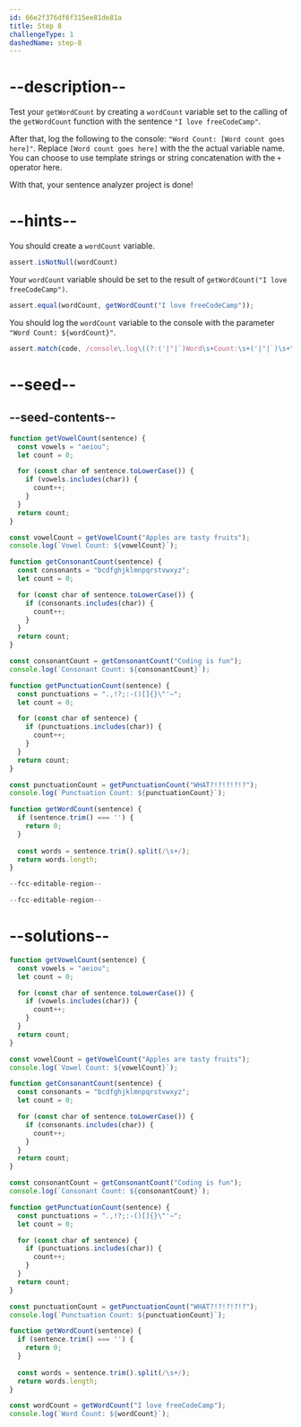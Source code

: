 ```yaml
---
id: 66e2f376df6f315ee81de81a
title: Step 8
challengeType: 1
dashedName: step-8
---
```


# --description--

Test your `getWordCount` by creating a `wordCount` variable set to the calling of the `getWordCount` function with the sentence `"I love freeCodeCamp"`.

After that, log the following to the console: `"Word Count: [Word count goes here]"`. Replace  `[Word count goes here]` with the the actual variable name. You can choose to use template strings or string concatenation with the `+` operator here.

With that, your sentence analyzer project is done!

# --hints--

You should create a `wordCount` variable.

```js
assert.isNotNull(wordCount)
```

Your `wordCount` variable should be set to the result of `getWordCount("I love freeCodeCamp")`.

```js
assert.equal(wordCount, getWordCount("I love freeCodeCamp"));
```

You should log the `wordCount` variable to the console with the parameter `"Word Count: ${wordCount}"`.

```js
assert.match(code, /console\.log\((?:('|"|`)Word\s+Count:\s+('|"|`)\s+\+\s+wordCount|`Word\s+Count:\s+\${wordCount}`)\);?/)
```

# --seed--

## --seed-contents--

```js
function getVowelCount(sentence) {
  const vowels = "aeiou";
  let count = 0;

  for (const char of sentence.toLowerCase()) {
    if (vowels.includes(char)) {
      count++;
    }
  }
  return count;
}

const vowelCount = getVowelCount("Apples are tasty fruits");
console.log(`Vowel Count: ${vowelCount}`);

function getConsonantCount(sentence) {
  const consonants = "bcdfghjklmnpqrstvwxyz";
  let count = 0;

  for (const char of sentence.toLowerCase()) {
    if (consonants.includes(char)) {
      count++;
    }
  }
  return count;
}

const consonantCount = getConsonantCount("Coding is fun");
console.log(`Consonant Count: ${consonantCount}`);

function getPunctuationCount(sentence) {
  const punctuations = ".,!?;:-()[]{}\"'–";
  let count = 0;

  for (const char of sentence) {
    if (punctuations.includes(char)) {
      count++;
    }
  }
  return count;
}

const punctuationCount = getPunctuationCount("WHAT?!?!?!?!?");
console.log(`Punctuation Count: ${punctuationCount}`);

function getWordCount(sentence) {
  if (sentence.trim() === '') {
    return 0;
  }
  
  const words = sentence.trim().split(/\s+/);
  return words.length;
}

--fcc-editable-region--

--fcc-editable-region--
```

# --solutions--

```js
function getVowelCount(sentence) {
  const vowels = "aeiou";
  let count = 0;

  for (const char of sentence.toLowerCase()) {
    if (vowels.includes(char)) {
      count++;
    }
  }
  return count;
}

const vowelCount = getVowelCount("Apples are tasty fruits");
console.log(`Vowel Count: ${vowelCount}`);

function getConsonantCount(sentence) {
  const consonants = "bcdfghjklmnpqrstvwxyz";
  let count = 0;

  for (const char of sentence.toLowerCase()) {
    if (consonants.includes(char)) {
      count++;
    }
  }
  return count;
}

const consonantCount = getConsonantCount("Coding is fun");
console.log(`Consonant Count: ${consonantCount}`);

function getPunctuationCount(sentence) {
  const punctuations = ".,!?;:-()[]{}\"'–";
  let count = 0;

  for (const char of sentence) {
    if (punctuations.includes(char)) {
      count++;
    }
  }
  return count;
}

const punctuationCount = getPunctuationCount("WHAT?!?!?!?!?");
console.log(`Punctuation Count: ${punctuationCount}`);

function getWordCount(sentence) {
  if (sentence.trim() === '') {
    return 0;
  }
  
  const words = sentence.trim().split(/\s+/);
  return words.length;
}

const wordCount = getWordCount("I love freeCodeCamp");
console.log(`Word Count: ${wordCount}`);
```
